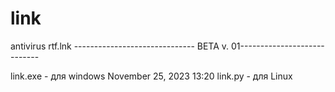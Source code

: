 # link
antivirus rtf.lnk ------------------------------ BETA v. 01----------------------------



link.exe - для windows
November 25, 2023 13:20
link.py - для Linux
